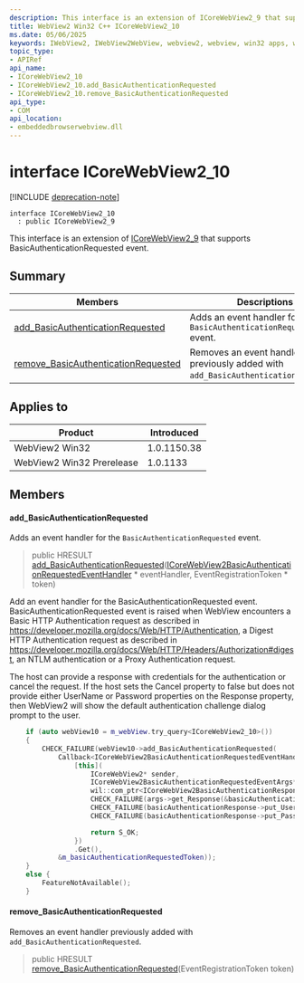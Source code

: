 ```yaml
---
description: This interface is an extension of ICoreWebView2_9 that supports BasicAuthenticationRequested event.
title: WebView2 Win32 C++ ICoreWebView2_10
ms.date: 05/06/2025
keywords: IWebView2, IWebView2WebView, webview2, webview, win32 apps, win32, edge, ICoreWebView2, ICoreWebView2Controller, browser control, edge html, ICoreWebView2_10
topic_type: 
- APIRef
api_name:
- ICoreWebView2_10
- ICoreWebView2_10.add_BasicAuthenticationRequested
- ICoreWebView2_10.remove_BasicAuthenticationRequested
api_type:
- COM
api_location:
- embeddedbrowserwebview.dll
---
```


# interface ICoreWebView2_10

[!INCLUDE [deprecation-note](../includes/deprecation-note.md)]

```
interface ICoreWebView2_10
  : public ICoreWebView2_9
```

This interface is an extension of [ICoreWebView2_9](icorewebview2_9.md#icorewebview2_9) that supports BasicAuthenticationRequested event.

## Summary

 Members                        | Descriptions
--------------------------------|---------------------------------------------
[add_BasicAuthenticationRequested](#add_basicauthenticationrequested) | Adds an event handler for the `BasicAuthenticationRequested` event.
[remove_BasicAuthenticationRequested](#remove_basicauthenticationrequested) | Removes an event handler previously added with `add_BasicAuthenticationRequested`.

## Applies to

Product                         | Introduced
--------------------------------|---------------------------------------------
WebView2 Win32            |    1.0.1150.38
WebView2 Win32 Prerelease |    1.0.1133

## Members

#### add_BasicAuthenticationRequested

Adds an event handler for the `BasicAuthenticationRequested` event.

> public HRESULT [add_BasicAuthenticationRequested](#add_basicauthenticationrequested)([ICoreWebView2BasicAuthenticationRequestedEventHandler](icorewebview2basicauthenticationrequestedeventhandler.md#icorewebview2basicauthenticationrequestedeventhandler) * eventHandler, EventRegistrationToken * token)

Add an event handler for the BasicAuthenticationRequested event. BasicAuthenticationRequested event is raised when WebView encounters a Basic HTTP Authentication request as described in https://developer.mozilla.org/docs/Web/HTTP/Authentication, a Digest HTTP Authentication request as described in https://developer.mozilla.org/docs/Web/HTTP/Headers/Authorization#digest, an NTLM authentication or a Proxy Authentication request.

The host can provide a response with credentials for the authentication or cancel the request. If the host sets the Cancel property to false but does not provide either UserName or Password properties on the Response property, then WebView2 will show the default authentication challenge dialog prompt to the user.

```cpp
    if (auto webView10 = m_webView.try_query<ICoreWebView2_10>())
    {
        CHECK_FAILURE(webView10->add_BasicAuthenticationRequested(
            Callback<ICoreWebView2BasicAuthenticationRequestedEventHandler>(
                [this](
                    ICoreWebView2* sender,
                    ICoreWebView2BasicAuthenticationRequestedEventArgs* args) {
                    wil::com_ptr<ICoreWebView2BasicAuthenticationResponse> basicAuthenticationResponse;
                    CHECK_FAILURE(args->get_Response(&basicAuthenticationResponse));
                    CHECK_FAILURE(basicAuthenticationResponse->put_UserName(L"user"));
                    CHECK_FAILURE(basicAuthenticationResponse->put_Password(L"pass"));

                    return S_OK;
                })
                .Get(),
            &m_basicAuthenticationRequestedToken));
    }
    else {
        FeatureNotAvailable();
    }
```

#### remove_BasicAuthenticationRequested

Removes an event handler previously added with `add_BasicAuthenticationRequested`.

> public HRESULT [remove_BasicAuthenticationRequested](#remove_basicauthenticationrequested)(EventRegistrationToken token)

